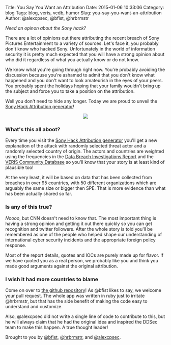 Title: You Say You Want an Attribution
Date: 2015-01-06 10:33:06
Category: blog
Tags: blog, veris, vcdb, humor
Slug: you-say-you-want-an-attribution
Author: @alexcpsec, @bfist, @hrbrmstr

_Need an opinon about the Sony hack?_

There are a lot of opinions out there attributing the recent breach of Sony
Pictures Entertainment to a variety of sources. Let's face it, you probably
don't know who hacked Sony. Unfortunately in the world of information security
it is pretty much expected that you will have a strong opinion about who did it
regardless of what you actually know or do not know.

We know what you're going through right now. You're probably avoiding the
discussion because you're ashamed to admit that you don't know what happened and
you don't want to look amateurish in the eyes of your peers. You probably spent
the holidays hoping that your family wouldn't bring up the subject and force you
to take a position on the attribution.

Well you don't need to hide any longer. Today we are proud to unveil the <a
href="http://sony.attributed.to">Sony Hack Attribution generator</a>!

<center><a href="http://sony.atrributed.to/" target="_blank"><img src="http://dds.ec/blog/images/2015/01/sony.png" style="max-width:100%"/></a></center>

### What's this all aboot?

Every time you visit the  <a
href="http://sony.attributed.to">Sony Hack Attribution generator</a> you'll get a new
explanation of the attack with randomly selected threat actor and a randomly
selected country of origin. The actors and countries are weighted using the
frequencies in the <a href="http://www.verizonenterprise.com/DBIR/2014/">Data
Breach Investigations Report</a> and the <a href="http://vcdb.org/">VERIS
Community Database</a> so you'll know that your story is at least kind of
plausible too!

At the very least, it will be based on data that has been
collected from breaches in over 95 countries, with 50 different organizations
which are arguably the same size or bigger then SPE. That is more evidence 
than what has been actually shared so far.

### Is any of this true?

_Noooo_, but CNN doesn't need to know that. The most important thing is having a
strong opinion and getting it out there quickly so you can get recognition and
twitter followers. After the whole story is told you'll be remembered as one of
the people who helped shape our understanding of international cyber security
incidents and the appropriate foreign policy response.

Most of the report details, quotes and IOCs are purely made up for flavor. 
If we have quoted you as a real person, we probably like you and think you 
made good arguments against the original attribution.

### I wish it had more countries to blame

Come on over to <a href="https://github.com/blackfist/sonyhack">the github
repository</a>! As @bfist likes to say, we welcome your pull request. The whole
app was written in ruby just to irritate @hrbrmstr, but that has the side benefit
of making the code easy to understand and customize.

Also, @alexcpsec did not write a single line of code to contribute to this,
but he will always claim that he had the original idea and inspired the DDSec
team to make this happen. A true thought leader!

Brought to you by <a href="https://twitter.com/bfist">@bfist</a>, <a href="https://twitter.com/hrbrmstr">@hrbrmstr</a>,
and <a href="https://twitter.com/alexcpsec">@alexcpsec</a>.
